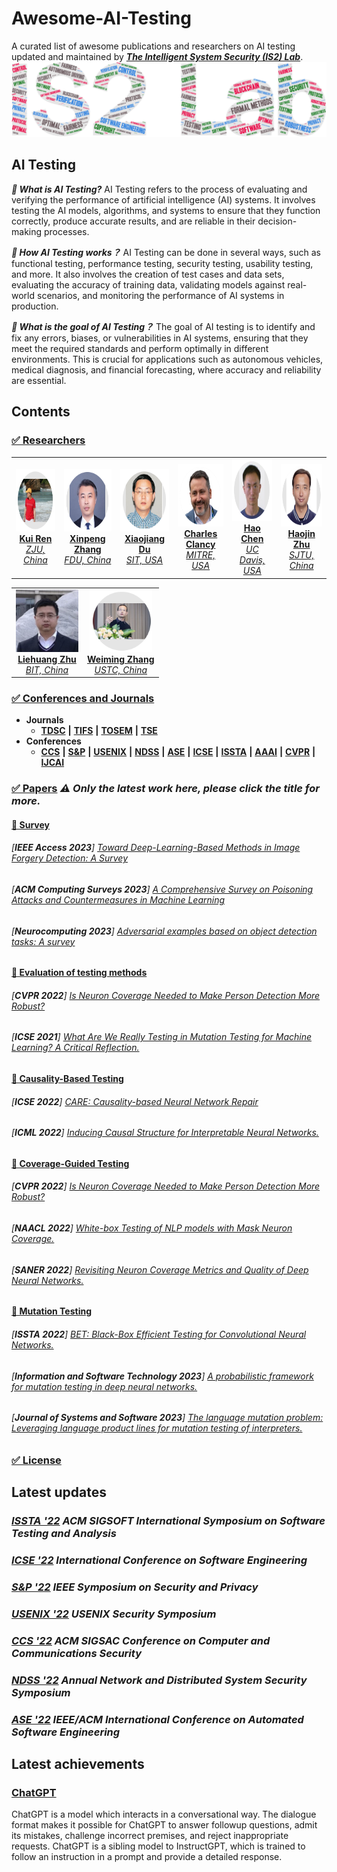 # Awesome-AI-Testing
A curated list of awesome publications and researchers on AI testing updated and maintained by [***The Intelligent System Security (IS2) Lab***](https://is2lab.github.io/).
![IS2Lab](https://github.com/IS2Lab/awesome-ai-testing/blob/main/picture/is2lab.png)

## AI Testing

***👏 What is AI Testing?*** 
AI Testing refers to the process of evaluating and verifying the performance of artificial intelligence (AI) systems. It involves testing the AI models, algorithms, and systems to ensure that they function correctly, produce accurate results, and are reliable in their decision-making processes.

***👏 How AI Testing works？*** AI Testing can be done in several ways, such as functional testing, performance testing, security testing, usability testing, and more. It also involves the creation of test cases and data sets, evaluating the accuracy of training data, validating models against real-world scenarios, and monitoring the performance of AI systems in production.

***👏 What is the goal of AI Testing？*** The goal of AI testing is to identify and fix any errors, biases, or vulnerabilities in AI systems, ensuring that they meet the required standards and perform optimally in different environments. This is crucial for applications such as autonomous vehicles, medical diagnosis, and financial forecasting, where accuracy and reliability are essential.

## Contents
### [✅ Researchers](./files/researchers.md)

<table rules="none" align="center">
	<tr>
		<td>
		<center>
                	<img src="https://github.com/IS2Lab/awesome-ai-testing/blob/main/picture/renkui.png" width="100" height="100">	
	               	<br/>
			<a href="https://scholar.google.com/citations?hl=zh-CN&user=uuQA_rcAAAAJ"><b>Kui Ren</b> <br/> <i>ZJU, China</i></a>
            	</center>
        	</td>		
		<td>
		<center>
    			<img src="https://github.com/IS2Lab/awesome-ai-testing/blob/main/picture/XinpengZhang%20.png" width="100" height="100">
			<br/>
			<a href="https://scholar.google.com/citations?hl=zh-CN&user=P76GtHwAAAAJ"><b>Xinpeng Zhang</b> <br/> <i>FDU, China</i></a>
            	</center>
		</td>		
		<td>
		<center>
    			<img src="https://github.com/IS2Lab/awesome-ai-testing/blob/main/picture/xiaojiangDu.png" width="100" height="100">
			<br/>
			<a href="https://scholar.google.com/citations?hl=zh-CN&user=9K9BlyYAAAAJ"><b>Xiaojiang Du</b> <br/> <i>SIT, USA</i></a>
            	</center>
		</td>
		<td>
		<center>
    			<img src="https://github.com/IS2Lab/awesome-ai-testing/blob/main/picture/CharlesClancy.png" width="100" height="100">
			<br/>
			<a href="https://scholar.google.com/citations?hl=zh-CN&user=OQPZELkAAAAJ"><b>Charles Clancy</b> <br/> <i>MITRE, USA</i></a>
            	</center>
		</td>
		<td>
		<center>
    			<img src="https://github.com/IS2Lab/awesome-ai-testing/blob/main/picture/HaoChen.png" width="100" height="100">
			<br/>
			<a href="https://scholar.google.com/citations?hl=zh-CN&user=1Aa3qxIAAAAJ"><b>Hao Chen</b> <br/> <i>UC Davis, USA</i></a>
            	</center>
		</td>
		<td>
		<center>
    			<img src="https://github.com/IS2Lab/awesome-ai-testing/blob/main/picture/HaojinZhu.png" width="100" height="100">
			<br/>
			<a href="https://scholar.google.com/citations?hl=zh-CN&user=_5lzNDUAAAAJ"><b>Haojin Zhu</b> <br/> <i>SJTU, China</i></a>
            	</center>
		</td>
	</tr>
</table>
<table rules="none" align="center">
	<tr>
		<td>
		<center>
    			<img src="https://github.com/IS2Lab/awesome-ai-testing/blob/main/picture/zhuliehuang.png" width="100" height="100">
			<br/>
			<a href="https://scholar.google.com/citations?hl=zh-CN&user=6v_R6WgAAAAJ"><b>Liehuang Zhu</b> <br/> <i>BIT, China</i></a>
            	</center>
		</td>
		<td>
		<center>
    			<img src="https://github.com/IS2Lab/awesome-ai-testing/blob/main/picture/weimingzhang.png" width="100" height="100">
			<br/>
			<a href="https://scholar.google.com/citations?hl=zh-CN&user=eTCfl6cAAAAJ"><b>Weiming Zhang</b> <br/> <i>USTC, China</i></a>
            	</center>
		</td>
	</tr>
</table>



### [✅ Conferences and Journals](./files/conferences.md)

- **Journals**
  * [**TDSC**](https://ieeexplore.ieee.org/xpl/RecentIssue.jsp?punumber=8858) **|** [**TIFS**](https://ieeexplore.ieee.org/xpl/RecentIssue.jsp?punumber=10206) **|** [**TOSEM**](https://dl.acm.org/journal/tosem) **|** [**TSE**](http://dblp.uni-trier.de/db/journals/tse/)
- **Conferences**   
  * [**CCS**](https://css2022.xidian.edu.cn/) **|** [**S&P**](https://www.ieee-security.org/TC/SP2022/) **|** [**USENIX**](https://www.usenix.org/) **|**  [**NDSS**](https://www.ndss-symposium.org/) **|** [**ASE**](https://www.aseglobal.com/) **|** [**ICSE**](http://www.icse-conferences.org/) **|**  [**ISSTA**](https://dl.acm.org/conference/issta) **|** [**AAAI**](https://aaai.org/) **|** [**CVPR**](https://cvpr2022.thecvf.com/) **|** [**IJCAI**](https://ijcai-23.org/)
 
### [✅ Papers](./files/papers.md)  ***⚠️ Only the latest work here, please click the title for more.***

#### [🌸 Survey](./files/papers.md) 

###### [***IEEE Access 2023***] [*Toward Deep-Learning-Based Methods in Image Forgery Detection: A Survey*](https://ieeexplore.ieee.org/stamp/stamp.jsp?arnumber=10035377)

###### [***ACM Computing Surveys 2023***] [*A Comprehensive Survey on Poisoning Attacks and Countermeasures in Machine Learning*](https://scholar.google.co.uk/scholar?q=A+Comprehensive+Survey+on+Poisoning+Attacks+and+Countermeasures+in+Machine+Learning.&hl=zh-CN&as_sdt=0&as_vis=1&oi=scholart)

###### [***Neurocomputing 2023***] [*Adversarial examples based on object detection tasks: A survey*](https://scholar.google.co.uk/scholar?hl=zh-CN&as_sdt=0%2C5&as_vis=1&q=Adversarial+examples+based+on+object+detection+tasks%3A+A+survey.&btnG=)

#### [🌸 Evaluation of testing methods](./files/papers.md) 

###### [***CVPR 2022***] [*Is Neuron Coverage Needed to Make Person Detection More Robust?*](https://openaccess.thecvf.com/content/CVPR2022W/FaDE-TCV/papers/Pavlitskaya_Is_Neuron_Coverage_Needed_To_Make_Person_Detection_More_Robust_CVPRW_2022_paper.pdf)
    
###### [***ICSE 2021***] [*What Are We Really Testing in Mutation Testing for Machine Learning? A Critical Reflection.*](https://arxiv.org/abs/2103.01341)

#### [🌸 Causality-Based Testing](./files/papers.md) 

###### [***ICSE 2022***] [*CARE: Causality-based Neural Network Repair*](https://arxiv.org/pdf/2204.09274.pdf)

###### [***ICML 2022***] [*Inducing Causal Structure for Interpretable Neural Networks.*](https://arxiv.org/abs/2112.00826)
    
#### [🌸 Coverage-Guided Testing](./files/papers.md) 

###### [***CVPR  2022***] [*Is Neuron Coverage Needed to Make Person Detection More Robust?*](https://openaccess.thecvf.com/content/CVPR2022W/FaDE-TCV/papers/Pavlitskaya_Is_Neuron_Coverage_Needed_To_Make_Person_Detection_More_Robust_CVPRW_2022_paper.pdf)

###### [***NAACL 2022***] [*White-box Testing of NLP models with Mask Neuron Coverage.*](https://arxiv.org/abs/2205.05050)

###### [***SANER 2022***] [*Revisiting Neuron Coverage Metrics and Quality of Deep Neural Networks.*](https://arxiv.org/pdf/2201.00191.pdf)
    
#### [🌸 Mutation Testing](./files/papers.md) 

###### [***ISSTA 2022***] [*BET: Black-Box Efficient Testing for Convolutional Neural Networks.*](https://dl.acm.org/doi/pdf/10.1145/3533767.3534386)

###### [***Information and Software Technology 2023***] [*A probabilistic framework for mutation testing in deep neural networks.*](https://scholar.google.com/scholar?hl=zh-CN&as_sdt=0%2C5&q=A+probabilistic+framework+for+mutation+testing+in+deep+neural+networks.&btnG=)

###### [***Journal of Systems and Software 2023***] [*The language mutation problem: Leveraging language product lines for mutation testing of interpreters.*](https://scholar.google.com/scholar?hl=zh-CN&as_sdt=0%2C5&q=The+language+mutation+problem%3A+Leveraging+language+product+lines+for+mutation+testing+of+interpreters.+&btnG=)

    
### [✅ License](./LICENSE)

## Latest updates

### [***ISSTA '22***](https://dblp.org/db/conf/issta/issta2022.html) _ACM SIGSOFT International Symposium on Software Testing and Analysis_
### [***ICSE '22***](https://dblp.org/db/conf/icse/icse2022.html#DanilovaH0N22) _International Conference on Software Engineering_
### [***S&P '22***](https://dblp.org/db/conf/sp/sp2022.html) _IEEE Symposium on Security and Privacy_
### [***USENIX '22***](https://dblp.org/db/conf/uss/uss2022.html) _USENIX Security Symposium_
### [***CCS '22***](https://dblp.org/db/conf/ccs/ccs2022.html) _ACM SIGSAC Conference on Computer and Communications Security_
### [***NDSS '22***](https://dblp.org/db/conf/ndss/ndss2022.html) _Annual Network and Distributed System Security Symposium_
### [***ASE '22***](https://dblp.org/db/conf/kbse/ase2022.html) _IEEE/ACM International Conference on Automated Software Engineering_

## Latest achievements

### [ChatGPT](https://openai.com/blog/chatgpt/)
ChatGPT is a model which interacts in a conversational way. The dialogue format makes it possible for ChatGPT to answer followup questions, admit its mistakes, challenge incorrect premises, and reject inappropriate requests. ChatGPT is a sibling model to InstructGPT, which is trained to follow an instruction in a prompt and provide a detailed response.
